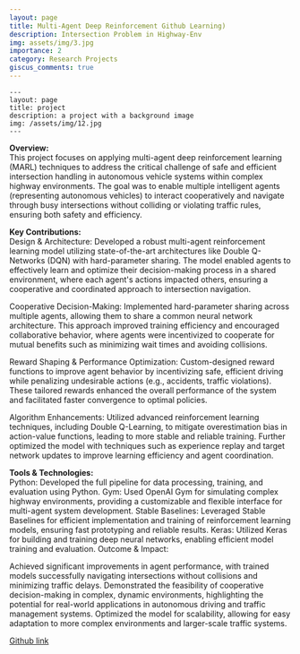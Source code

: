 ```yaml
---
layout: page
title: Multi-Agent Deep Reinforcement Github Learning)
description: Intersection Problem in Highway-Env
img: assets/img/3.jpg
importance: 2
category: Research Projects
giscus_comments: true
---
```



    ---
    layout: page
    title: project
    description: a project with a background image
    img: /assets/img/12.jpg
    ---

<b>Overview:</b>
<br>
This project focuses on applying multi-agent deep reinforcement learning (MARL) techniques to address the critical challenge of safe and efficient intersection handling in autonomous vehicle systems within complex highway environments. The goal was to enable multiple intelligent agents (representing autonomous vehicles) to interact cooperatively and navigate through busy intersections without colliding or violating traffic rules, ensuring both safety and efficiency.

<b>Key Contributions:</b>
<br>
Design & Architecture: Developed a robust multi-agent reinforcement learning model utilizing state-of-the-art architectures like Double Q-Networks (DQN) with hard-parameter sharing. The model enabled agents to effectively learn and optimize their decision-making process in a shared environment, where each agent's actions impacted others, ensuring a cooperative and coordinated approach to intersection navigation.

Cooperative Decision-Making: Implemented hard-parameter sharing across multiple agents, allowing them to share a common neural network architecture. This approach improved training efficiency and encouraged collaborative behavior, where agents were incentivized to cooperate for mutual benefits such as minimizing wait times and avoiding collisions.

Reward Shaping & Performance Optimization: Custom-designed reward functions to improve agent behavior by incentivizing safe, efficient driving while penalizing undesirable actions (e.g., accidents, traffic violations). These tailored rewards enhanced the overall performance of the system and facilitated faster convergence to optimal policies.

Algorithm Enhancements: Utilized advanced reinforcement learning techniques, including Double Q-Learning, to mitigate overestimation bias in action-value functions, leading to more stable and reliable training. Further optimized the model with techniques such as experience replay and target network updates to improve learning efficiency and agent coordination.

<b>Tools & Technologies:</b>
<br>
Python: Developed the full pipeline for data processing, training, and evaluation using Python.
Gym: Used OpenAI Gym for simulating complex highway environments, providing a customizable and flexible interface for multi-agent system development.
Stable Baselines: Leveraged Stable Baselines for efficient implementation and training of reinforcement learning models, ensuring fast prototyping and reliable results.
Keras: Utilized Keras for building and training deep neural networks, enabling efficient model training and evaluation.
Outcome & Impact:

Achieved significant improvements in agent performance, with trained models successfully navigating intersections without collisions and minimizing traffic delays.
Demonstrated the feasibility of cooperative decision-making in complex, dynamic environments, highlighting the potential for real-world applications in autonomous driving and traffic management systems.
Optimized the model for scalability, allowing for easy adaptation to more complex environments and larger-scale traffic systems.



<a href="https://github.com/prchigoyal01/RL_PROJECT_HIGHWAY">Github link</a>


